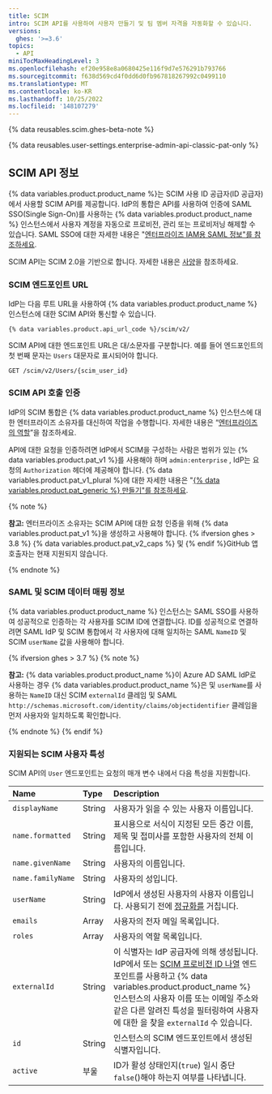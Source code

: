 ```yaml
---
title: SCIM
intro: SCIM API를 사용하여 사용자 만들기 및 팀 멤버 자격을 자동화할 수 있습니다.
versions:
  ghes: '>=3.6'
topics:
  - API
miniTocMaxHeadingLevel: 3
ms.openlocfilehash: ef20e958e8a0680425e116f9d7e576291b793766
ms.sourcegitcommit: f638d569cd4f0dd6d0fb967818267992c0499110
ms.translationtype: MT
ms.contentlocale: ko-KR
ms.lasthandoff: 10/25/2022
ms.locfileid: '148107279'
---
```

{% data reusables.scim.ghes-beta-note %}

{% data reusables.user-settings.enterprise-admin-api-classic-pat-only %}
## SCIM API 정보

{% data variables.product.product_name %}는 SCIM 사용 ID 공급자(ID 공급자)에서 사용할 SCIM API를 제공합니다. IdP의 통합은 API를 사용하여 인증에 SAML SSO(Single Sign-On)를 사용하는 {% data variables.product.product_name %} 인스턴스에서 사용자 계정을 자동으로 프로비전, 관리 또는 프로비저닝 해제할 수 있습니다. SAML SSO에 대한 자세한 내용은 "[엔터프라이즈 IAM용 SAML 정보"를 참조하세요](/admin/identity-and-access-management/using-saml-for-enterprise-iam/about-saml-for-enterprise-iam).

SCIM API는 SCIM 2.0을 기반으로 합니다. 자세한 내용은 [사양](https://www.simplecloud.info/#Specification)을 참조하세요.

### SCIM 엔드포인트 URL

IdP는 다음 루트 URL을 사용하여 {% data variables.product.product_name %} 인스턴스에 대한 SCIM API와 통신할 수 있습니다.

```
{% data variables.product.api_url_code %}/scim/v2/
```

SCIM API에 대한 엔드포인트 URL은 대/소문자를 구분합니다. 예를 들어 엔드포인트의 첫 번째 문자는 `Users` 대문자로 표시되어야 합니다.

```shell
GET /scim/v2/Users/{scim_user_id}
```

### SCIM API 호출 인증

IdP의 SCIM 통합은 {% data variables.product.product_name %} 인스턴스에 대한 엔터프라이즈 소유자를 대신하여 작업을 수행합니다. 자세한 내용은 “[엔터프라이즈의 역할](/admin/user-management/managing-users-in-your-enterprise/roles-in-an-enterprise#enterprise-owners)”을 참조하세요.

API에 대한 요청을 인증하려면 IdP에서 SCIM을 구성하는 사람은 범위가 있는 {% data variables.product.pat_v1 %}를 사용해야 하며 `admin:enterprise` , IdP는 요청의 `Authorization` 헤더에 제공해야 합니다. {% data variables.product.pat_v1_plural %}에 대한 자세한 내용은 "[{% data variables.product.pat_generic %} 만들기"를 참조하세요](/authentication/keeping-your-account-and-data-secure/creating-a-personal-access-token).

{% note %}

**참고:** 엔터프라이즈 소유자는 SCIM API에 대한 요청 인증을 위해 {% data variables.product.pat_v1 %}을 생성하고 사용해야 합니다. {% ifversion ghes > 3.8 %} {% data variables.product.pat_v2_caps %} 및 {% endif %}GitHub 앱 호출자는 현재 지원되지 않습니다.

{% endnote %}

### SAML 및 SCIM 데이터 매핑 정보
  
{% data variables.product.product_name %} 인스턴스는 SAML SSO를 사용하여 성공적으로 인증하는 각 사용자를 SCIM ID에 연결합니다. ID를 성공적으로 연결하려면 SAML IdP 및 SCIM 통합에서 각 사용자에 대해 일치하는 SAML `NameID` 및 SCIM `userName` 값을 사용해야 합니다.

{% ifversion ghes > 3.7 %} {% note %}

**참고:** {% data variables.product.product_name %}이 Azure AD SAML IdP로 사용하는 경우 {% data variables.product.product_name %}은 및 `userName`를 사용하는 `NameID` 대신 SCIM `externalId` 클레임 및 SAML `http://schemas.microsoft.com/identity/claims/objectidentifier` 클레임을 먼저 사용자와 일치하도록 확인합니다. 

{% endnote %} {% endif %}

### 지원되는 SCIM 사용자 특성

SCIM API의 `User` 엔드포인트는 요청의 매개 변수 내에서 다음 특성을 지원합니다.

| Name | Type | Description |
| :- | :- | :- |
| `displayName` | String | 사용자가 읽을 수 있는 사용자 이름입니다. |
| `name.formatted` | String | 표시용으로 서식이 지정된 모든 중간 이름, 제목 및 접미사를 포함한 사용자의 전체 이름입니다.
| `name.givenName` | String | 사용자의 이름입니다. |
| `name.familyName` | String | 사용자의 성입니다. |
| `userName` | String | IdP에서 생성된 사용자의 사용자 이름입니다. 사용되기 전에 [정규화를](/admin/identity-and-access-management/managing-iam-for-your-enterprise/username-considerations-for-external-authentication#about-username-normalization) 거칩니다. 
| `emails` | Array | 사용자의 전자 메일 목록입니다. |
| `roles` | Array | 사용자의 역할 목록입니다. |
| `externalId` | String | 이 식별자는 IdP 공급자에 의해 생성됩니다. IdP에서 또는 [SCIM 프로비전 ID 나열](#list-scim-provisioned-identities-for-an-enterprise) 엔드포인트를 사용하고 {% data variables.product.product_name %} 인스턴스의 사용자 이름 또는 이메일 주소와 같은 다른 알려진 특성을 필터링하여 사용자에 대한 을 찾을 `externalId` 수 있습니다. |
| `id` | String | 인스턴스의 SCIM 엔드포인트에서 생성된 식별자입니다. |
| `active` | 부울 | ID가 활성 상태인지(`true`) 일시 중단`false`()해야 하는지 여부를 나타냅니다. |

